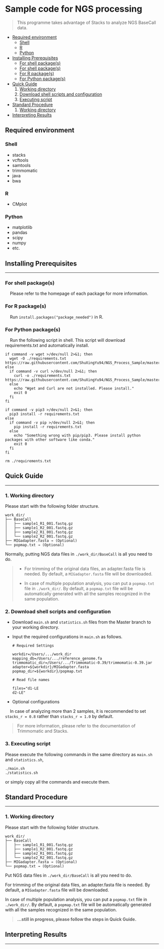 # Sample code for NGS processing
> This programme takes advantage of Stacks to analyze NGS BaseCall data.

* [Required environment](#required-environment)
  + [Shell](#shell)
  + [R](#r)
  + [Python](#python)
* [Installing Prerequisites](#installing-prerequisites)
  + [For shell package(s)](#for-shell-package-s-)
  + [For shell package(s)](#for-shell-package-s-)
  + [For R package(s)](#for-r-package-s-)
  + [For Python package(s)](#for-python-package-s-)
* [Quick Guide](#quick-guide)
  1. [Working directory](#1-working-directory)
  2. [Download shell scripts and configuration](#2-download-shell-scripts-and-configuration)
  3. [Executing script](#3-executing-script)
* [Standard Procedure](#standard-procedure)
  1. [Working directory](#1-working-directory-1)
* [Interpreting Results](#interpreting-results)

## Required environment

### Shell
- stacks
- vcftools
- samtools
- trimmomatic
- java
- bwa
### R
- CMplot
### Python
- matplotlib
- pandas
- scipy
- numpy
- etc.

## Installing Prerequisites
***
### For shell package(s)

    Please refer to the homepage of each package for more information.

### For R package(s)

    Run `install.packages("package_needed")` in R.

### For Python package(s)

    Run the following script in shell. This script will download requirements.txt and automatically install.

```
if command -v wget >/dev/null 2>&1; then
  wget -O ./requirements.txt https://raw.githubusercontent.com/ShuXingYu94/NGS_Process_Sample/master/requirements.txt
else
  if command -v curl >/dev/null 2>&1; then
    curl -o ./requirements.txt https://raw.githubusercontent.com/ShuXingYu94/NGS_Process_Sample/master/requirements.txt
  else
    echo "Wget and Curl are not installed. Please install."
    exit 0
  fi
fi

if command -v pip3 >/dev/null 2>&1; then
  pip3 install -r requirements.txt
else
  if command -v pip >/dev/null 2>&1; then
    pip install -r requirements.txt
  else
    echo "Something wrong with pip/pip3. Please install python packages with other software like conda."
    exit 0
  fi
fi

rm ./requirements.txt
```

## Quick Guide

***

### 1. Working directory
Please start with the following folder structure.
```
work_dir/
├── BaseCall
│   ├── sample1_R1_001.fastq.gz
│   ├── sample1_R2_001.fastq.gz
│   ├── sample2_R1_001.fastq.gz
│   └── sample2_R2_001.fastq.gz
├── MIGadapter.fasta → (Optional)
└── popmap.txt → (Optional)
```
Normally, putting NGS data files in `./work_dir/BaseCall` is all you need to do.

>- For trimming of the original data files, an adapter.fasta file is needed. By default, a `MIGadapter.fasta` file will be downloaded.
>
>- In case of multiple population analysis, you can put a `popmap.txt` file in `./work_dir/`. By default, a `popmap.txt` file will be automatically generated with all the samples recognized in the same population.

### 2. Download shell scripts and configuration

- Download `main.sh` and `statistics.sh` files from the Master branch to your working directory.

- Input the required configurations in `main.sh` as follows.
    ```
    # Required Settings
    
    workdir=/Users/.../work_dir
    mapping_db=/Users/.../reference_genome.fa
    trimmomatic_dir=/Users/.../Trimmomatic-0.39/trimmomatic-0.39.jar
    adapter=${workdir}/MIGadapter.fasta
    popmap_dir=${workdir}/popmap.txt
    
    # Read file names
    
    files="d1-LE
    d2-LE"
    ```
- Optional configurations

    In case of analyzing more than 2 samples, it is recommended to set `stacks_r = 0.8` rather than `stacks_r = 1.0` by default.
> For more information, please refer to the documentation of Trimmomatic and Stacks.

### 3. Executing script
Please execute the following commands in the same directory as `main.sh` and `statistics.sh`,

```
./main.sh
./statistics.sh
```

or simply copy all the commands and execute them.

## Standard Procedure

***

### 1. Working directory
Please start with the following folder structure.

```
work_dir/
├── BaseCall
│   ├── sample1_R1_001.fastq.gz
│   ├── sample1_R2_001.fastq.gz
│   ├── sample2_R1_001.fastq.gz
│   └── sample2_R2_001.fastq.gz
├── MIGadapter.fasta → (Optional)
└── popmap.txt → (Optional)
```
Put NGS data files in `./work_dir/BaseCall` is all you need to do.

For trimming of the original data files, an adapter.fasta file is needed. By default, a `MIGadapter.fasta` file will be downloaded.

In case of multiple population analysis, you can put a `popmap.txt` file in `./work_dir/`. By default, a `popmap.txt` file will be automatically generated with all the samples recognized in the same population.

>**...still in progress, please follow the steps in Quick Guide.**

## Interpreting Results

***

